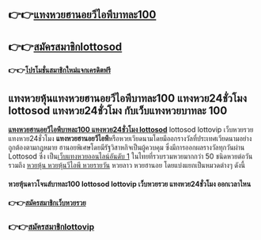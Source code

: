## **👉👉**[**แทงหวยฮานอยวีไอพีบาทละ100**](https://bit.ly/347MBkH)

## **👉👉**[**สมัครสมาชิกlottosod**](https://bit.ly/347MBkH)

**👉👉**[**โปรโมชั่นสมาชิกใหม่แจกเครดิตฟรี**](https://bit.ly/347MBkH)

## **แทงหวยหุ้นแทงหวยฮานอยวีไอพีบาทละ100 แทงหวย24ชั่วโมง lottosod แทงหวย24ชั่วโมง กับเว็บ**แทงหวยบาทละ 100

[**แทงหวยฮานอยวีไอพีบาทละ100 แทงหวย24ชั่วโมง lottosod**](https://bit.ly/347MBkH) lottosod lottovip เว็บหวยรวย แทงหวย24ชั่วโมง **แทงหวยฮานอยวีไอพี**หรือหวยเวียดนามโดยมีออกรางวัลที่ประเทศเวียดนามอย่างถูกต้องตามกฎหมาย ฮานอยพิเศษโดยมีรัฐวิสาหกิจเป็นผู้ควบคุม ซึ่งมีการออกผลรางวัลทุกวันผ่าน Lottosod ซึ่ง เป็น[เว็บแทงหวยออนไลน์อันดับ 1](https://bit.ly/347MBkH) ในไทยที่รวบรวมหวยมากกว่า 50 ชนิดหวยต่อวัน รวมถึง [หวยหุ้น หวยหุ้นวีไอพี หวยรายวัน](https://bit.ly/347MBkH) หวยลาว หวยฮานอย โดยแบ่งแยกเป็นหมวดต่างๆ ดังนี้ 

#### **หวยหุ้นดาวโจนส์บาทละ100** lottosod lottovip เว็บหวยรวย แทงหวย24ชั่วโมง ออกเวลาไหน


#### **👉👉**[**สมัครสมาชิกเว็บหวยรวย**](https://bit.ly/347MBkH)
### **👉👉**[**สมัครสมาชิกlottovip**](https://bit.ly/347MBkH)

